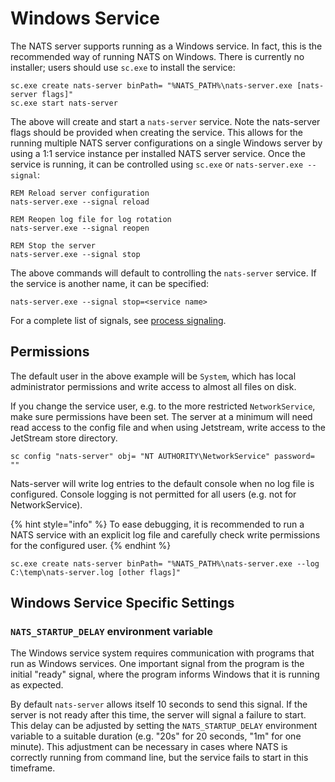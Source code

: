# Windows Service

The NATS server supports running as a Windows service. In fact, this is the recommended way of running NATS on Windows. There is currently no installer; users should use `sc.exe` to install the service:

```shell
sc.exe create nats-server binPath= "%NATS_PATH%\nats-server.exe [nats-server flags]"
sc.exe start nats-server
```

The above will create and start a `nats-server` service. Note the nats-server flags should be provided when creating the service. This allows for the running multiple NATS server configurations on a single Windows server by using a 1:1 service instance per installed NATS server service. Once the service is running, it can be controlled using `sc.exe` or `nats-server.exe --signal`:

```shell
REM Reload server configuration
nats-server.exe --signal reload

REM Reopen log file for log rotation
nats-server.exe --signal reopen

REM Stop the server
nats-server.exe --signal stop
```

The above commands will default to controlling the `nats-server` service. If the service is another name, it can be specified:

```shell
nats-server.exe --signal stop=<service name>
```

For a complete list of signals, see [process signaling](../nats_admin/signals.md).

## Permissions
The default user in the above example will be `System`, which has local administrator permissions and write access to almost all files on disk. 

If you change the service user, e.g. to the more restricted `NetworkService`, make sure permissions have been set. The server at a minimum will need read access to the config file and when using Jetstream, write access to the JetStream store directory. 

```shell
sc config "nats-server" obj= "NT AUTHORITY\NetworkService" password= ""
```

Nats-server will write log entries to the default console when no log file is configured. Console logging is not permitted for all users (e.g. not for NetworkService).

{% hint style="info" %}
To ease debugging, it is recommended to run a NATS service with an explicit log file and carefully check write permissions for the configured user.
{% endhint %}

```shell
sc.exe create nats-server binPath= "%NATS_PATH%\nats-server.exe --log C:\temp\nats-server.log [other flags]"
```

## Windows Service Specific Settings

### `NATS_STARTUP_DELAY` environment variable

The Windows service system requires communication with programs that run as Windows services. One important signal from the program is the initial "ready" signal, where the program informs Windows that it is running as expected.

By default `nats-server` allows itself 10 seconds to send this signal.
If the server is not ready after this time, the server will signal a failure to start.
This delay can be adjusted by setting the `NATS_STARTUP_DELAY` environment variable to a suitable duration (e.g. "20s" for 20 seconds, "1m" for one minute).
This adjustment can be necessary in cases where NATS is correctly running from command line, but the service fails to start in this timeframe.
